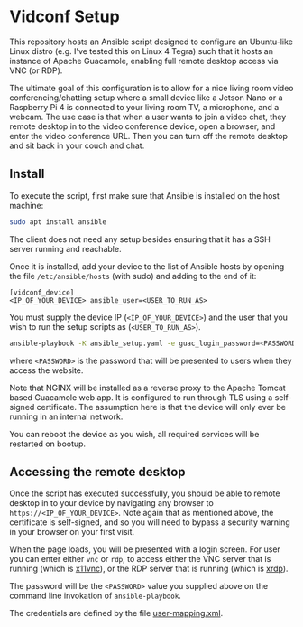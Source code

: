 # Vidconf Setup

This repository hosts an Ansible script designed to configure an Ubuntu-like
Linux distro (e.g. I've tested this on Linux 4 Tegra) such that it hosts
an instance of Apache Guacamole, enabling full remote desktop access via
VNC (or RDP).

The ultimate goal of this configuration is to allow for a nice living room
video conferencing/chatting setup where a small device like a Jetson Nano or
a Raspberry Pi 4 is connected to your living room TV, a microphone, and a
webcam.  The use case is that when a user wants to join a video chat, they
remote desktop in to the video conference device, open a browser, and enter
the video conference URL.  Then you can turn off the remote desktop and sit
back in your couch and chat.

## Install

To execute the script, first make sure that Ansible is installed on the host
machine:

```bash
sudo apt install ansible
```

The client does not need any setup besides ensuring that it has a SSH server
running and reachable.

Once it is installed, add your device to the list of Ansible hosts by opening
the file `/etc/ansible/hosts` (with sudo) and adding to the end of it:

```
[vidconf_device]
<IP_OF_YOUR_DEVICE> ansible_user=<USER_TO_RUN_AS>
```

You must supply the device IP (`<IP_OF_YOUR_DEVICE>`) and the user that you wish
to run the setup scripts as (`<USER_TO_RUN_AS>`).

```bash
ansible-playbook -K ansible_setup.yaml -e guac_login_password=<PASSWORD>
```

where `<PASSWORD>` is the password that will be presented to users when they
access the website.

Note that NGINX will be installed as a reverse proxy to the Apache Tomcat based
Guacamole web app.  It is configured to run through TLS using a self-signed
certificate.  The assumption here is that the device will only ever be
running in an internal network.

You can reboot the device as you wish, all required services will be restarted
on bootup.

## Accessing the remote desktop

Once the script has executed successfully, you should be able to remote desktop
in to your device by navigating any browser to `https://<IP_OF_YOUR_DEVICE>`.
Note again that as mentioned above, the certificate is self-signed, and so
you will need to bypass a security warning in your browser on your first
visit.

When the page loads, you will be presented with a login screen.  For user you
can enter either `vnc` or `rdp`, to access either the VNC server that is running
(which is [x11vnc](http://www.karlrunge.com/x11vnc/)), or the RDP server that
is running (which is [xrdp](http://xrdp.org/)).

The password will be the `<PASSWORD>` value you supplied above on the
command line invokation of `ansible-playbook`.

The credentials are defined by the file [user-mapping.xml](user-mapping.xml).